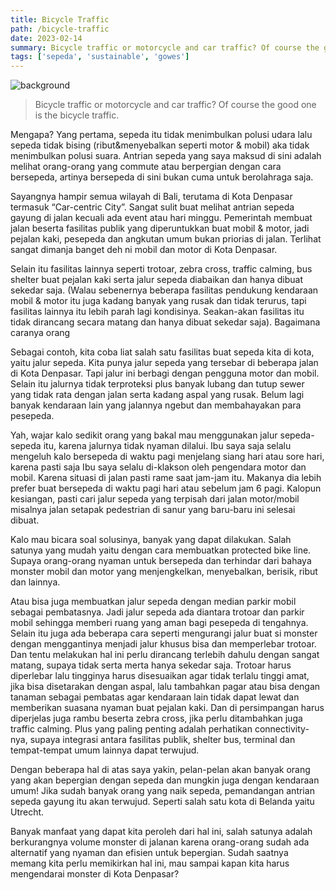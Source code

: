 ```yaml
---
title: Bicycle Traffic
path: /bicycle-traffic
date: 2023-02-14
summary: Bicycle traffic or motorcycle and car traffic? Of course the good one is the bicycle traffic. Why though?
tags: ['sepeda', 'sustainable', 'gowes']
---
```


![background](/antrian_sepeda.jpg)

> Bicycle traffic or motorcycle and car traffic? Of course the good one is the bicycle traffic.  

Mengapa? Yang pertama, sepeda itu tidak menimbulkan polusi udara lalu sepeda tidak bising (ribut&menyebalkan seperti motor & mobil) aka tidak menimbulkan polusi suara. Antrian sepeda yang saya maksud di sini adalah melihat orang-orang yang commute atau berpergian dengan cara bersepeda, artinya bersepeda di sini bukan cuma untuk berolahraga saja.

Sayangnya hampir semua wilayah di Bali, terutama di Kota Denpasar termasuk “Car-centric City”. Sangat sulit buat melihat antrian sepeda gayung di jalan kecuali ada event atau hari minggu.
Pemerintah membuat jalan beserta fasilitas publik yang diperuntukkan buat mobil & motor, jadi pejalan kaki, pesepeda dan angkutan umum bukan priorias di jalan. Terlihat sangat dimanja banget deh ni mobil dan motor di Kota Denpasar.

Selain itu fasilitas lainnya seperti trotoar, zebra cross, traffic calming, bus shelter buat pejalan kaki serta jalur sepeda diabaikan dan hanya dibuat sekedar saja. (Walau sebenernya beberapa fasilitas pendukung kendaraan mobil & motor itu juga kadang banyak yang rusak dan tidak terurus, tapi fasilitas lainnya itu lebih parah lagi kondisinya. Seakan-akan fasilitas itu tidak dirancang secara matang dan hanya dibuat sekedar saja). Bagaimana caranya orang 

Sebagai contoh, kita coba liat salah satu fasilitas buat sepeda kita di kota, yaitu jalur sepeda. Kita punya jalur sepeda yang tersebar di beberapa jalan di Kota Denpasar. Tapi jalur ini berbagi dengan pengguna motor dan mobil. Selain itu jalurnya tidak terproteksi plus banyak lubang dan tutup sewer yang tidak rata dengan jalan serta kadang aspal yang rusak. Belum lagi banyak kendaraan lain yang jalannya ngebut dan membahayakan para pesepeda.

Yah, wajar kalo sedikit orang yang bakal mau menggunakan jalur sepeda-sepeda itu, karena jalurnya tidak nyaman dilalui. Ibu saya saja selalu mengeluh kalo bersepeda di waktu pagi menjelang siang hari atau sore hari, karena pasti saja Ibu saya selalu di-klakson oleh pengendara motor dan mobil. Karena situasi di jalan pasti rame saat jam-jam itu. Makanya dia lebih prefer buat bersepeda di waktu pagi hari atau sebelum jam 6 pagi. Kalopun kesiangan, pasti cari jalur sepeda yang terpisah dari jalan motor/mobil misalnya jalan setapak pedestrian di sanur yang baru-baru ini selesai dibuat.

Kalo mau bicara soal solusinya, banyak yang dapat dilakukan. Salah satunya yang mudah yaitu dengan cara membuatkan protected bike line. Supaya orang-orang nyaman untuk bersepeda dan terhindar dari bahaya monster mobil dan motor yang menjengkelkan, menyebalkan, berisik, ribut dan lainnya. 

Atau bisa juga membuatkan jalur sepeda dengan median parkir mobil sebagai pembatasnya. Jadi jalur sepeda ada diantara trotoar dan parkir mobil sehingga memberi ruang yang aman bagi pesepeda di tengahnya.
Selain itu juga ada beberapa cara seperti mengurangi jalur buat si monster dengan menggantinya menjadi jalur khusus bisa dan memperlebar trotoar. Dan tentu melakukan hal ini perlu dirancang terlebih dahulu dengan sangat matang, supaya tidak serta merta hanya sekedar saja. Trotoar harus diperlebar lalu tingginya harus disesuaikan agar tidak terlalu tinggi amat, jika bisa disetarakan dengan aspal, lalu tambahkan pagar atau bisa dengan tanaman sebagai pembatas agar kendaraan lain tidak dapat lewat dan memberikan suasana nyaman buat pejalan kaki. Dan di persimpangan harus diperjelas juga rambu beserta zebra cross, jika perlu ditambahkan juga traffic calming. Plus yang paling penting adalah perhatikan connectivity-nya, supaya integrasi antara fasilitas publik, shelter bus, terminal dan tempat-tempat umum lainnya dapat terwujud. 

Dengan beberapa hal di atas saya yakin, pelan-pelan akan banyak orang yang akan bepergian dengan sepeda dan mungkin juga dengan kendaraan umum! Jika sudah banyak orang yang naik sepeda, pemandangan antrian sepeda gayung itu akan terwujud. Seperti salah satu kota di Belanda yaitu Utrecht. 

Banyak manfaat yang dapat kita peroleh dari hal ini, salah satunya adalah berkurangnya volume monster di jalanan karena orang-orang sudah ada alternatif yang nyaman dan efisien untuk bepergian. Sudah saatnya memang kita perlu memikirkan hal ini, mau sampai kapan kita harus mengendarai monster di Kota Denpasar?
